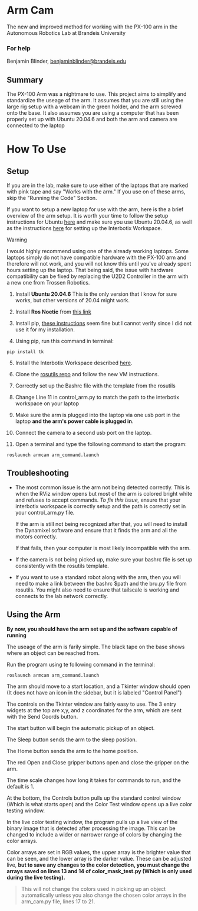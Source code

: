 # Arm Cam
The new and improved method for working with the PX-100 arm in the Autonomous Robotics Lab at Brandeis University

### For help

Benjamin Blinder, [benjaminblinder@brandeis.edu](mailto:benjaminblinder@brandeis.edu)

## Summary

The PX-100 Arm was a nightmare to use. This project aims to simplify and standardize the useage of the arm. It assumes that you are still using the large rig setup with a webcam in the green holder, and the arm screwed onto the base. It also assumes you are using a computer that has been properly set up with Ubuntu 20.04.6 and both the arm and camera are connected to the laptop

# How To Use

## Setup

If you are in the lab, make sure to use either of the laptops that are marked with pink tape and say "Works with the arm." 
If you use on of these arms, skip the "Running the Code" Section.

If you want to setup a new laptop for use with the arm, here is the a brief overview of the arm setup. It is worth your time to follow the setup instructions for Ubuntu [here](https://ubuntu.com/tutorials/install-ubuntu-desktop?ref=mrdbourke.com#1-overview) and make sure you use Ubuntu 20.04.6, as well as the instructions [here](https://campus-rover.gitbook.io/lab-notebook/campusrover-lab-notebook/faq/interbotixpincherx100) for setting up the Interbotix Workspace.
>[!WARNING]
>I would highly recommend using one of the already working laptops. Some laptops simply do not have compatible hardware with the PX-100 arm and therefore will not work, and you will not know this until you've already spent hours setting up the laptop.
That being said, the issue with hardware compatibility can be fixed by replacing the U2D2 Controller in the arm with a new one from Trossen Robotics. 

1. Install **Ubuntu 20.04.6**
This is the only version that I know for sure works, but other versions of 20.04 might work.

2. Install **Ros Noetic** from [this link](http://wiki.ros.org/noetic/Installation/Ubuntu)

3. Install pip, [these instructions](https://pip.pypa.io/en/stable/installation/#) seem fine but I cannot verify since I did not use it for my installation.

4. Using pip, run this command in terminal:
```
pip install tk
```
5. Install the Interbotix Workspace described [here](https://campus-rover.gitbook.io/lab-notebook/campusrover-lab-notebook/faq/interbotixpincherx100).

6. Clone the [rosutils repo](https://campus-rover.gitbook.io/lab-notebook/campusrover-lab-notebook/bru/rosutils) and follow the new VM instructions.

7. Correctly set up the Bashrc file with the template from the rosutils

8. Change Line 11 in control_arm.py to match the path to the interbotix workspace on your laptop

9. Make sure the arm is plugged into the laptop via one usb port in the laptop **and the arm's power cable is plugged in**.

10. Connect the camera to a second usb port on the laptop.

11. Open a terminal and type the following command to start the program:
```
roslaunch armcam arm_command.launch
```
## Troubleshooting
- The most common issue is the arm not being detected correctly. This is when the RViz window opens but most of the arm is colored bright white and refuses to accept commands. *To fix this issue,* ensure that your interbotix workspace is correctly setup and the path is correctly set in your control_arm.py file. 

    If the arm is still not being recognized after that, you will need to install the Dynamixel software and ensure that it finds the arm and all the motors correctly.

    If that fails, then your computer is most likely incompatible with the arm.

- If the camera is not being picked up, make sure your bashrc file is set up consistently with the rosutils template.
- If you want to use a standard robot along with the arm, then you will need to make a link between the bashrc $path and the bru.py file from rosutils. You might also need to ensure that tailscale is working and connects to the lab network correctly. 

## Using the Arm
**By now, you should have the arm set up and the software capable of running**

The useage of the arm is farily simple. The black tape on the base shows where an object can be reached from.

Run the program using te following command in the terminal:
```
roslaunch armcam arm_command.launch
```

The arm should move to a start location, and a Tkinter window should open (It does not have an icon in the sidebar, but it is labeled "Control Panel")

The controls on the Tkinter window are fairly easy to use. The 3 entry widgets at the top are x,y, and z coordinates for the arm, which are sent with the Send Coords button.

The start button will begin the automatic pickup of an object.

The Sleep button sends the arm to the sleep position.

The Home button sends the arm to the home position.

The red Open and Close gripper buttons open and close the gripper on the arm.

The time scale changes how long it takes for commands to run, and the default is 1.

At the bottom, the Controls button pulls up the standard control window (Which is what starts open) and the Color Test window opens up a live color testing window. 

In the live color testing window, the program pulls up a live view of the binary image that is detected after processing the image. This can be changed to include a wider or narrower range of colors by changing the color arrays.

Color arrays are set in RGB values, the upper array is the brighter value that can be seen, and the lower array is the darker value. These can be adjusted live, **but to save any changes to the color detection, you must change the arrays saved on lines 13 and 14 of color_mask_test.py (Which is only used during the live testing).**
> This will not change the colors used in picking up an object automatically unless you also change the chosen color arrays in the arm_cam.py file, lines 17 to 21.
